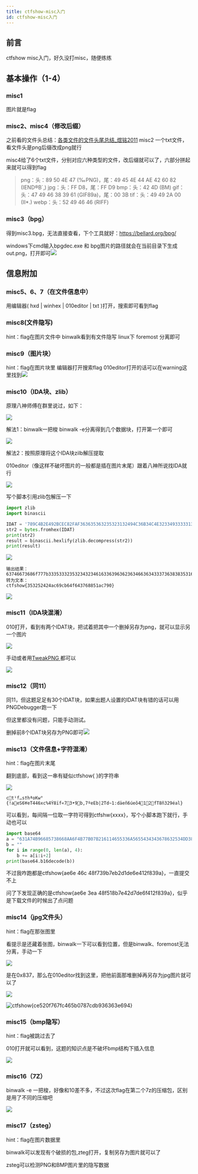 ```yaml
---
title: ctfshow-misc入门
id: ctfshow-misc入门
---
```


<!-- more -->

## 前言

ctfshow misc入门，好久没打misc，随便练练



## 基本操作（1-4）

### misc1

图片就是flag

### misc2、misc4（修改后缀）

之前看的文件头总结：[各类文件的文件头尾总结_煜铭2011](https://blog.csdn.net/qq_29277155/article/details/98060616)
misc2 一个txt文件，看文件头是png后缀改成png就行

misc4给了6个txt文件，分别对应六种类型的文件，改后缀就可以了，六部分拼起来就可以得到flag

> png：头：89 50 4E 47 (‰PNG)，尾：49 45 4E 44 AE 42 60 82 (IEND®B`‚)
> jpg：头：FF D8，尾：FF D9
> bmp：头：42 4D (BM)
> gif：头：47 49 46 38 39 61 (GIF89a)，尾：00 3B
> tif：头：49 49 2A 00 (II*.)
> webp：头：52 49 46 46 (RIFF)

### misc3（bpg）

得到misc3.bpg，无法直接查看，下个工具就好：https://bellard.org/bpg/

windows下cmd输入bpgdec.exe 和 bpg图片的路径就会在当前目录下生成out.png，打开即可![](https://i.loli.net/2021/05/14/UfQVqmXdZ2HptE1.png)



## 信息附加

### misc5、6、7（在文件信息中）

用编辑器( hxd | winhex | 010editor | txt )打开，搜索即可看到flag

### misc8(文件隐写)

hint：flag在图片文件中
binwalk看到有文件隐写
linux下 foremost 分离即可

### misc9（图片块）

hint：flag在图片块里
编辑器打开搜索flag 
010editor打开的话可以在warning这里找到![](https://i.loli.net/2021/05/14/KjhFTG3iD6RVScd.png)

### misc10（IDA块、zlib）

原理八神师傅在群里说过，如下：

![](https://i.loli.net/2021/06/03/VfgSMyH6w8EpAQN.jpg)

解法1：binwalk一把梭
binwalk -e分离得到几个数据块，打开第一个即可

![](https://i.loli.net/2021/06/03/VkgHRyEfWlt48nU.png)

解法2：按照原理将这个IDA块zilb解压提取

010editor（像这样不破坏图片的一般都是插在图片末尾）跟着八神所说找IDA就行

![](https://i.loli.net/2021/06/03/7nAtgDrfcHqsQWv.png)

写个脚本引用zlib包解压一下

```python
import zlib
import binascii

IDAT = '789C4B2E492BCEC82FAF363635363235323132494C36B34C4E3233493333313637B3B030354C4C36B734A8050009960BD1'
str2 = bytes.fromhex(IDAT)
print(str2)
result = binascii.hexlify(zlib.decompress(str2))
print(result)
```

![](https://i.loli.net/2021/06/04/5uKzfSUyIe1QqVh.png)

```
输出结果：
63746673686f777b33353332353234323461633639636236346636343337363838353161633739307d
转为文本：
ctfshow{353252424ac69cb64f643768851ac790}
```

![](https://i.loli.net/2021/06/04/RaKmwrUMPZEV2QT.png)

### misc11（IDA块混淆）

010打开，看到有两个IDAT块，把试着把其中一个删掉另存为png，就可以显示另一个图片

![](https://i.loli.net/2021/06/04/JlzEMxTP1wCiYhU.png)

手动或者用[TweakPNG ](http://entropymine.com/jason/tweakpng/)都可以

![](https://i.loli.net/2021/06/04/h3MnteGIEHymLNr.png)

### misc12（同11）

同11，但这题足足有30个IDAT块，如果出题人设置的IDAT块有错的话可以用PNGDebugger跑一下

但这里都没有问题，只能手动测试。

删掉前8个IDAT块另存为PNG即可![](https://i.loli.net/2021/06/04/DKwaQWishnmLpHN.png)

### misc13（文件信息+字符混淆）

hint：flag在图片末尾

翻到底部，看到这一串有疑似ctfshow{ }的字符串

![](https://i.loli.net/2021/06/04/HPiAGUEdygsM5Ip.png)

```
ct¹f…s†hªoKw°{!aeS6¥eT446xc%4Ý8ïf«73•9b‚7ºeEb|2Td~1:däeñ6úeõ412fT8ñ329éal}
```

可以看到，每间隔一位取一字符可得到ctfshw{xxxx}，写个小脚本跑下就行，手动也可以

```python
import base64
a = "631A74B96685738668AA6F4B77B07B216114655336A5655434343678632534DD38EF66AB37103395391F628237BA6545627C3254647E313A64E465F136FA65F5341E3107321D665438F1333239E9616C7D"
b = ""
for i in range(0, len(a), 4):
    b += a[i:i+2]
print(base64.b16decode(b))
```

不过我咋跑都是ctfshow{ae6e 46c 48f739b7eb2d1de6e412f839a}，一直提交不上

问了下发现正确的是ctfshow{ae6e 3ea 48f518b7e42d7de6f412f839a}，似乎是下载文件的时候出了点问题

### misc14（jpg文件头）

hint：flag在那张图里

看提示是还藏着张图，binwalk一下可以看到位置，但是binwalk、foremost无法分离，手动一下

![](https://i.loli.net/2021/06/04/U5mDYLo3fTKatSI.png)

是在0x837，那么在010editor找到这里，把他前面那堆删掉再另存为jpg图片就可以了

![](https://i.loli.net/2021/06/04/3xLgBwPz14Ht9yX.png)

![ctfshow{ce520f767fc465b0787cdb936363e694}](https://i.loli.net/2021/06/04/1LISVYvZuFDsB7U.jpg)

### misc15（bmp隐写）

hint：flag被跳过去了

010打开就可以看到，这题的知识点是不破坏bmp结构下插入信息

![](https://i.loli.net/2021/06/04/MNmhxZ52arjktYQ.png)

### misc16（7Z）

binwalk -e 一把梭，好像和10差不多，不过这次flag在第二个7z的压缩包，区别是用了不同的压缩吧

![](https://i.loli.net/2021/06/04/3Uhlp5oGEyu6ZqA.png)



### misc17（zsteg）

hint：flag在图片数据里

binwalk可以发现有个破损的包,zteg打开，复制另存为图片就可以了

zsteg可以检测PNG和BMP图片里的隐写数据

